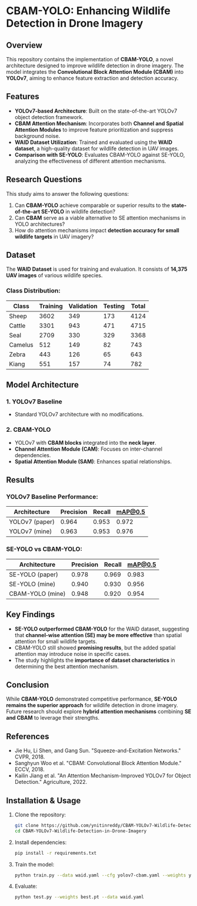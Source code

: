 # CBAM-YOLO: Enhancing Wildlife Detection in Drone Imagery

## Overview
This repository contains the implementation of **CBAM-YOLO**, a novel architecture designed to improve wildlife detection in drone imagery. The model integrates the **Convolutional Block Attention Module (CBAM)** into **YOLOv7**, aiming to enhance feature extraction and detection accuracy.

## Features
- **YOLOv7-based Architecture**: Built on the state-of-the-art YOLOv7 object detection framework.
- **CBAM Attention Mechanism**: Incorporates both **Channel and Spatial Attention Modules** to improve feature prioritization and suppress background noise.
- **WAID Dataset Utilization**: Trained and evaluated using the **WAID dataset**, a high-quality dataset for wildlife detection in UAV images.
- **Comparison with SE-YOLO**: Evaluates CBAM-YOLO against SE-YOLO, analyzing the effectiveness of different attention mechanisms.

## Research Questions
This study aims to answer the following questions:
1. Can **CBAM-YOLO** achieve comparable or superior results to the **state-of-the-art SE-YOLO** in wildlife detection?
2. Can **CBAM** serve as a viable alternative to SE attention mechanisms in YOLO architectures?
3. How do attention mechanisms impact **detection accuracy for small wildlife targets** in UAV imagery?

## Dataset
The **WAID Dataset** is used for training and evaluation. It consists of **14,375 UAV images** of various wildlife species.

### Class Distribution:
| Class   | Training | Validation | Testing | Total |
|---------|----------|-----------|---------|--------|
| Sheep   | 3602     | 349       | 173     | 4124   |
| Cattle  | 3301     | 943       | 471     | 4715   |
| Seal    | 2709     | 330       | 329     | 3368   |
| Camelus | 512      | 149       | 82      | 743    |
| Zebra   | 443      | 126       | 65      | 643    |
| Kiang   | 551      | 157       | 74      | 782    |

## Model Architecture
### 1. YOLOv7 Baseline
- Standard YOLOv7 architecture with no modifications.

### 2. CBAM-YOLO
- YOLOv7 with **CBAM blocks** integrated into the **neck layer**.
- **Channel Attention Module (CAM)**: Focuses on inter-channel dependencies.
- **Spatial Attention Module (SAM)**: Enhances spatial relationships.

## Results
### YOLOv7 Baseline Performance:
| Architecture | Precision | Recall | mAP@0.5 |
|-------------|-----------|--------|---------|
| YOLOv7 (paper) | 0.964 | 0.953  | 0.972   |
| YOLOv7 (mine)  | 0.963 | 0.953  | 0.976   |

### SE-YOLO vs CBAM-YOLO:
| Architecture | Precision | Recall | mAP@0.5 |
|-------------|-----------|--------|---------|
| SE-YOLO (paper) | 0.978 | 0.969  | 0.983   |
| SE-YOLO (mine)  | 0.940 | 0.930  | 0.956   |
| CBAM-YOLO (mine)| 0.948 | 0.920  | 0.954   |

## Key Findings
- **SE-YOLO outperformed CBAM-YOLO** for the WAID dataset, suggesting that **channel-wise attention (SE) may be more effective** than spatial attention for small wildlife targets.
- CBAM-YOLO still showed **promising results**, but the added spatial attention may introduce noise in specific cases.
- The study highlights the **importance of dataset characteristics** in determining the best attention mechanism.

## Conclusion
While **CBAM-YOLO** demonstrated competitive performance, **SE-YOLO remains the superior approach** for wildlife detection in drone imagery. Future research should explore **hybrid attention mechanisms** combining **SE and CBAM** to leverage their strengths.

## References
- Jie Hu, Li Shen, and Gang Sun. "Squeeze-and-Excitation Networks." CVPR, 2018.
- Sanghyun Woo et al. "CBAM: Convolutional Block Attention Module." ECCV, 2018.
- Kailin Jiang et al. "An Attention Mechanism-Improved YOLOv7 for Object Detection." Agriculture, 2022.

## Installation & Usage
1. Clone the repository:
   ```bash
   git clone https://github.com/ynitinreddy/CBAM-YOLOv7-Wildlife-Detection-in-Drone-Imagery.git
   cd CBAM-YOLOv7-Wildlife-Detection-in-Drone-Imagery
   ```
2. Install dependencies:
   ```bash
   pip install -r requirements.txt
   ```
3. Train the model:
   ```bash
   python train.py --data waid.yaml --cfg yolov7-cbam.yaml --weights yolov7.pt
   ```
4. Evaluate:
   ```bash
   python test.py --weights best.pt --data waid.yaml
   ```
   
